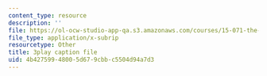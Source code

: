 ```yaml
---
content_type: resource
description: ''
file: https://ol-ocw-studio-app-qa.s3.amazonaws.com/courses/15-071-the-analytics-edge-spring-2017/4b42759948005d679cbbc5504d94a7d3_Cks6Wn29TLg.vtt
file_type: application/x-subrip
resourcetype: Other
title: 3play caption file
uid: 4b427599-4800-5d67-9cbb-c5504d94a7d3
---
```

